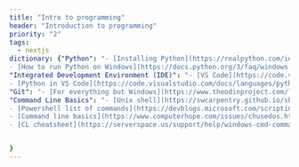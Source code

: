 ```yaml
---
title: "Intro to programming"
header: "Introduction to programming"
priority: "2"
tags:
  - nextjs
dictionary: {"Python": "- [Installing Python](https://realpython.com/installing-python/)\n
- [How to run Python on Windows](https://docs.python.org/3/faq/windows.html)",
"Integrated Development Environment (IDE)": "- [VS Code](https://code.visualstudio.com/)\n
- [Python in VS Code](https://code.visualstudio.com/docs/languages/python)",
"Git": "- [For everything but Windows](https://www.theodinproject.com/lessons/foundations-setting-up-git)",
"Command Line Basics": "- [Unix shell](https://swcarpentry.github.io/shell-novice/)\n
- [Powershell list of commands](https://devblogs.microsoft.com/scripting/table-of-basic-powershell-commands/#:~:text=Table%20of%20Basic%20PowerShell%20Commands%20%20%20Command,PowerShell%20snap%20...%20%2028%20more%20rows%20)\n
- [Command line basics](https://www.computerhope.com/issues/chusedos.htm#:~:text=How%20to%20use%20the%20Windows%20command%20line%20%28DOS%29,directory%20...%208%20Switching%20drives%20...%20More%20items)\n
- [CL cheatsheet](https://serverspace.us/support/help/windows-cmd-commands-cheat-sheet/#:~:text=Windows%20CMD%20Commands%20Cheat%20Sheet%201%20Files%20and,Command%20Line%20Setup%20CLS%20-%20Clears%20screen%20)\n"


}
---
```

